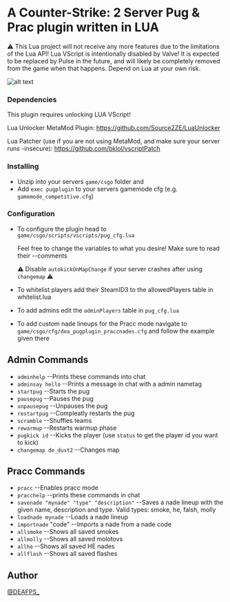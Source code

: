 # A Counter-Strike: 2 Server Pug & Prac plugin written in LUA

⚠ This Lua project will not receive any more features due to the limitations of the Lua API! Lua VScript is intentionally disabled by Valve! It is expected to be replaced by Pulse in the future, and will likely be completely removed from the game when that happens. Depend on Lua at your own risk.

![alt text](https://i.imgur.com/mblcbTI.jpeg)

### Dependencies

This plugin requires unlocking LUA VScript!

Lua Unlocker MetaMod Plugin: https://github.com/Source2ZE/LuaUnlocker

Lua Patcher (use if you are not using MetaMod, and make sure your server runs -insecure): https://github.com/bklol/vscriptPatch

### Installing

* Unzip into your servers `game/csgo` folder and
* Add `exec pugplugin` to your servers gamemode cfg (e.g. `gamemode_competitive.cfg`)

### Configuration

* To configure the plugin head to `game/csgo/scripts/vscripts/pug_cfg.lua`

  Feel free to change the variables to what you desire! Make sure to read their --comments

  ⚠ Disable `autokickOnMapChange` if your server crashes after using `changemap` ⚠
  
* To whitelist players add their SteamID3 to the allowedPlayers table in whitelist.lua

* To add admins edit the `adminPlayers` table in `pug_cfg.lua`

* To add custom nade lineups for the Pracc mode navigate to `game/csgo/cfg/dea_pugplugin_praccnades.cfg` and follow the example given there

## Admin Commands
- `adminhelp`            --Prints these commands into chat
- `adminsay hello`       --Prints a message in chat with a admin nametag
- `startpug`             --Starts the pug
- `pausepug`             --Pauses the pug
- `unpausepug`           --Unpauses the pug
- `restartpug`           --Compleatly restarts the pug
- `scramble`             --Shuffles teams
- `rewarmup`             --Restarts warmup phase
- `pugkick id`           --Kicks the player (use `status` to get the player id you want to kick)
- `changemap de_dust2`   --Changes map

## Pracc Commands
- `pracc`            --Enables pracc mode
- `pracchelp`            --prints these commands in chat
- `savenade "mynade" "type" "description"`      --Saves a nade lineup with the given name, description and type. Valid types: smoke, he, falsh, molly
- `loadnade mynade`      --Loads a nade lineup
- `importnade` "code"    --Imports a nade from a nade code
- `allsmoke`             --Shows all saved smokes
- `allmolly`             --Shows all saved molotovs
- `allhe`                --Shows all saved HE nades
- `allflash`             --Shows all saved flashes

## Author
[@DEAFPS_](https://twitter.com/deafps_)
